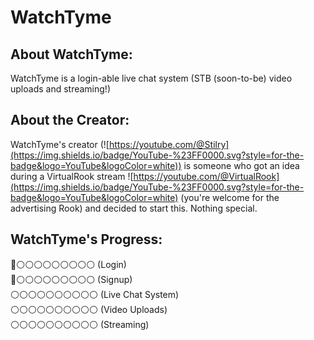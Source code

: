 # WatchTyme

## About WatchTyme:
WatchTyme is a login-able live chat system (STB (soon-to-be) video uploads and streaming!)

## About the Creator:
WatchTyme's creator (![https://youtube.com/@Stilry](https://img.shields.io/badge/YouTube-%23FF0000.svg?style=for-the-badge&logo=YouTube&logoColor=white)) is someone who got an idea during a VirtualRook stream ![https://youtube.com/@VirtualRook](https://img.shields.io/badge/YouTube-%23FF0000.svg?style=for-the-badge&logo=YouTube&logoColor=white) (you're welcome for the advertising Rook) and decided to start this. Nothing special.

## WatchTyme's Progress:
🔵⚪️⚪️⚪️⚪️⚪️⚪️⚪️⚪️⚪️ (Login)
<br>
🔵⚪️⚪️⚪️⚪️⚪️⚪️⚪️⚪️⚪️ (Signup)
<br>
⚪️⚪️⚪️⚪️⚪️⚪️⚪️⚪️⚪️⚪️ (Live Chat System)
<br>
⚪️⚪️⚪️⚪️⚪️⚪️⚪️⚪️⚪️⚪️ (Video Uploads)
<br>
⚪️⚪️⚪️⚪️⚪️⚪️⚪️⚪️⚪️⚪️ (Streaming)
